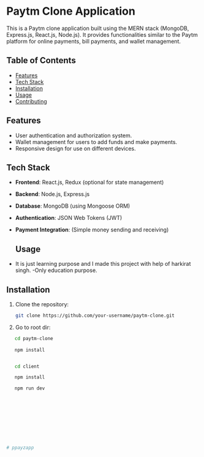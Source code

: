 # Paytm Clone Application

This is a Paytm clone application built using the MERN stack (MongoDB, Express.js, React.js, Node.js). It provides functionalities similar to the Paytm platform for online payments, bill payments, and wallet management.

## Table of Contents

- [Features](#features)
- [Tech Stack](#tech-stack)
- [Installation](#installation)
- [Usage](#usage)
- [Contributing](#contributing)


## Features

- User authentication and authorization system.
- Wallet management for users to add funds and make payments.
- Responsive design for use on different devices.

## Tech Stack

- **Frontend**: React.js, Redux (optional for state management)
- **Backend**: Node.js, Express.js
- **Database**: MongoDB (using Mongoose ORM)
- **Authentication**: JSON Web Tokens (JWT)
- **Payment Integration**: (Simple money sending and receiving)

  ## Usage

- It is just learning purpose and I made this project with help of harkirat singh.
-Only education purpose.

## Installation

1. Clone the repository:
   ```bash
   git clone https://github.com/your-username/paytm-clone.git

2. Go to root dir:

```bash
   cd paytm-clone
   
   npm install


   cd client 

   npm install

   npm run dev










# ppayzapp
